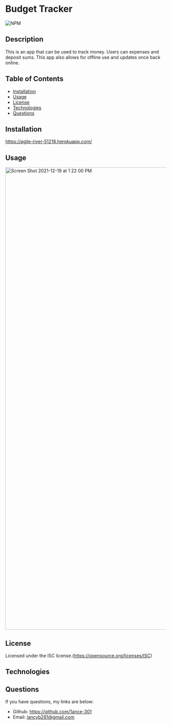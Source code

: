 # Budget Tracker

  ![NPM](https://img.shields.io/npm/l/glob?style=flat-square)

  ## Description
  This is an app that can be used to track money. Users can expenses and deposit sums. This app also allows for offline use and updates once back online.

  ## Table of Contents
  * [Installation](#installation)
  * [Usage](#usage)
  * [License](#license)
  * [Technologies](#technologies)
  * [Questions](#questions)

  ## Installation
  https://agile-river-51218.herokuapp.com/

  ## Usage
  <img width="1439" alt="Screen Shot 2021-12-19 at 1 22 00 PM" src="https://user-images.githubusercontent.com/87950314/146686654-7089c7fc-654e-47fc-bdae-30c27c0f84cf.png">

  ## License
  Licensed under the ISC license.(https://opensource.org/licenses/ISC)

  ## Technologies

  ## Questions
  If you have questions, my links are below:
  - Github: https://github.com/1ance-301
  - Email: lancyb281@gmail.com
